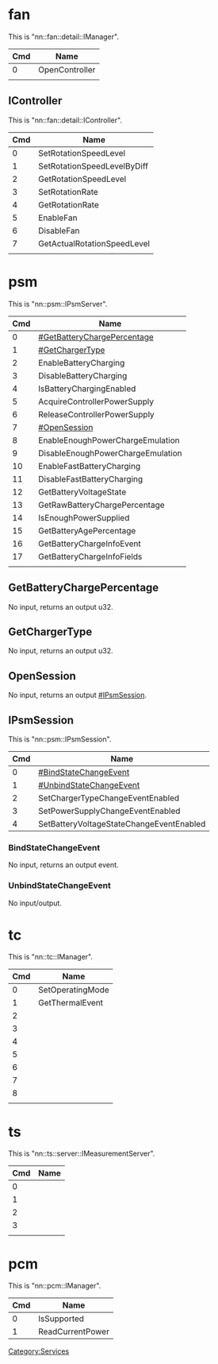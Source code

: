 # fan

This is "nn::fan::detail::IManager".

| Cmd | Name           |
| --- | -------------- |
| 0   | OpenController |
|     |                |

## IController

This is "nn::fan::detail::IController".

| Cmd | Name                        |
| --- | --------------------------- |
| 0   | SetRotationSpeedLevel       |
| 1   | SetRotationSpeedLevelByDiff |
| 2   | GetRotationSpeedLevel       |
| 3   | SetRotationRate             |
| 4   | GetRotationRate             |
| 5   | EnableFan                   |
| 6   | DisableFan                  |
| 7   | GetActualRotationSpeedLevel |
|     |                             |

# psm

This is
"nn::psm::IPsmServer".

| Cmd | Name                                                                   |
| --- | ---------------------------------------------------------------------- |
| 0   | [\#GetBatteryChargePercentage](#GetBatteryChargePercentage "wikilink") |
| 1   | [\#GetChargerType](#GetChargerType "wikilink")                         |
| 2   | EnableBatteryCharging                                                  |
| 3   | DisableBatteryCharging                                                 |
| 4   | IsBatteryChargingEnabled                                               |
| 5   | AcquireControllerPowerSupply                                           |
| 6   | ReleaseControllerPowerSupply                                           |
| 7   | [\#OpenSession](#OpenSession "wikilink")                               |
| 8   | EnableEnoughPowerChargeEmulation                                       |
| 9   | DisableEnoughPowerChargeEmulation                                      |
| 10  | EnableFastBatteryCharging                                              |
| 11  | DisableFastBatteryCharging                                             |
| 12  | GetBatteryVoltageState                                                 |
| 13  | GetRawBatteryChargePercentage                                          |
| 14  | IsEnoughPowerSupplied                                                  |
| 15  | GetBatteryAgePercentage                                                |
| 16  | GetBatteryChargeInfoEvent                                              |
| 17  | GetBatteryChargeInfoFields                                             |
|     |                                                                        |

## GetBatteryChargePercentage

No input, returns an output u32.

## GetChargerType

No input, returns an output u32.

## OpenSession

No input, returns an output [\#IPsmSession](#IPsmSession "wikilink").

## IPsmSession

This is "nn::psm::IPsmSession".

| Cmd | Name                                                           |
| --- | -------------------------------------------------------------- |
| 0   | [\#BindStateChangeEvent](#BindStateChangeEvent "wikilink")     |
| 1   | [\#UnbindStateChangeEvent](#UnbindStateChangeEvent "wikilink") |
| 2   | SetChargerTypeChangeEventEnabled                               |
| 3   | SetPowerSupplyChangeEventEnabled                               |
| 4   | SetBatteryVoltageStateChangeEventEnabled                       |

### BindStateChangeEvent

No input, returns an output event.

### UnbindStateChangeEvent

No input/output.

# tc

This is "nn::tc::IManager".

| Cmd | Name             |
| --- | ---------------- |
| 0   | SetOperatingMode |
| 1   | GetThermalEvent  |
| 2   |                  |
| 3   |                  |
| 4   |                  |
| 5   |                  |
| 6   |                  |
| 7   |                  |
| 8   |                  |
|     |                  |

# ts

This is "nn::ts::server::IMeasurementServer".

| Cmd | Name |
| --- | ---- |
| 0   |      |
| 1   |      |
| 2   |      |
| 3   |      |
|     |      |

# pcm

This is "nn::pcm::IManager".

| Cmd | Name             |
| --- | ---------------- |
| 0   | IsSupported      |
| 1   | ReadCurrentPower |

[Category:Services](Category:Services "wikilink")
